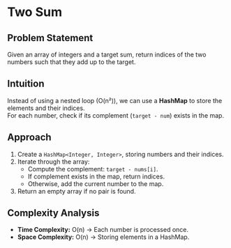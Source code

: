 # Two Sum
## Problem Statement
Given an array of integers and a target sum, return indices of the two numbers such that they add up to the target.

## Intuition
Instead of using a nested loop (O(n²)), we can use a **HashMap** to store the elements and their indices.  
For each number, check if its complement (`target - num`) exists in the map.

## Approach
1. Create a `HashMap<Integer, Integer>`, storing numbers and their indices.
2. Iterate through the array:
    - Compute the complement: `target - nums[i]`.
    - If complement exists in the map, return indices.
    - Otherwise, add the current number to the map.
3. Return an empty array if no pair is found.

## Complexity Analysis
- **Time Complexity:** O(n) → Each number is processed once.
- **Space Complexity:** O(n) → Storing elements in a HashMap.
